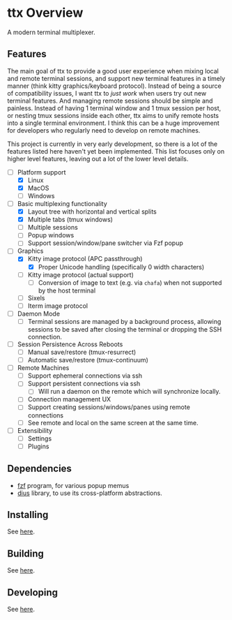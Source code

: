 # ttx Overview

A modern terminal multiplexer.

## Features

The main goal of ttx to provide a good user experience when mixing local and remote terminal sessions, and support new
terminal features in a timely manner (think kitty graphics/keyboard protocol). Instead of being a source of
compatibility issues, I want ttx to _just work_ when users try out new terminal features. And managing remote sessions should
be simple and painless. Instead of having 1 terminal window and 1 tmux session per host, or nesting tmux sessions inside
each other, ttx aims to unify remote hosts into a single terminal environment. I think this can be a huge improvement for
developers who regularly need to develop on remote machines.

This project is currently in very early development, so there is a lot of the features listed here haven't
yet been implemented. This list focuses only on higher level features, leaving out a lot of the lower level
details.

- [ ] Platform support
  - [x] Linux
  - [x] MacOS
  - [ ] Windows
- [ ] Basic multiplexing functionality
  - [x] Layout tree with horizontal and vertical splits
  - [x] Multiple tabs (tmux windows)
  - [ ] Multiple sessions
  - [ ] Popup windows
  - [ ] Support session/window/pane switcher via Fzf popup
- [ ] Graphics
  - [x] Kitty image protocol (APC passthrough)
    - [x] Proper Unicode handling (specifically 0 width characters)
  - [ ] Kitty image protocol (actual support)
    - [ ] Conversion of image to text (e.g. via `chafa`) when not supported by the host terminal
  - [ ] Sixels
  - [ ] Iterm image protocol
- [ ] Daemon Mode
  - [ ] Terminal sessions are managed by a background process, allowing sessions to be saved after closing the terminal
        or dropping the SSH connection.
- [ ] Session Persistence Across Reboots
  - [ ] Manual save/restore (tmux-resurrect)
  - [ ] Automatic save/restore (tmux-continuum)
- [ ] Remote Machines
  - [ ] Support ephemeral connections via ssh
  - [ ] Support persistent connections via ssh
    - [ ] Will run a daemon on the remote which will synchronize locally.
  - [ ] Connection management UX
  - [ ] Support creating sessions/windows/panes using remote connections
  - [ ] See remote and local on the same screen at the same time.
- [ ] Extensibility
  - [ ] Settings
  - [ ] Plugins

## Dependencies

- [fzf](https://github.com/junegunn/fzf) program, for various popup memus
- [dius](https://github.com/coletrammer/dius) library, to use its cross-platform
  abstractions.

## Installing

See [here](docs/pages/install.md).

## Building

See [here](docs/pages/build.md).

## Developing

See [here](docs/pages/developing.md).
